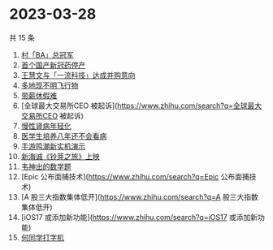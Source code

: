 # 2023-03-28

共 15 条

<!-- BEGIN -->
<!-- 最后更新时间 Tue Mar 28 2023 17:13:23 GMT+0800 (China Standard Time) -->

1. [村「BA」总冠军](https://www.zhihu.com/search?q=村「BA」总冠军)
1. [首个国产新冠药停产](https://www.zhihu.com/search?q=首个国产新冠药停产)
1. [王慧文与「一流科技」达成并购意向](https://www.zhihu.com/search?q=王慧文与「一流科技」达成并购意向)
1. [多地现不明飞行物](https://www.zhihu.com/search?q=多地现不明飞行物)
1. [带薪休假难](https://www.zhihu.com/search?q=带薪休假难)
1. [全球最大交易所CEO 被起诉](https://www.zhihu.com/search?q=全球最大交易所CEO
   被起诉)
1. [慢性肾病年轻化](https://www.zhihu.com/search?q=慢性肾病年轻化)
1. [医学生培养八年还不会看病](https://www.zhihu.com/search?q=医学生培养八年还不会看病)
1. [手游鸣潮新实机演示](https://www.zhihu.com/search?q=手游鸣潮新实机演示)
1. [新海诚《铃芽之旅》上映](https://www.zhihu.com/search?q=新海诚《铃芽之旅》上映)
1. [韦神出的数学题](https://www.zhihu.com/search?q=韦神出的数学题)
1. [Epic 公布面捕技术](https://www.zhihu.com/search?q=Epic 公布面捕技术)
1. [A 股三大指数集体低开](https://www.zhihu.com/search?q=A 股三大指数集体低开)
1. [iOS17 或添加新功能](https://www.zhihu.com/search?q=iOS17 或添加新功能)
1. [何同学打字机](https://www.zhihu.com/search?q=何同学打字机)

<!-- END -->
